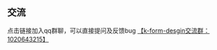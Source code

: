 ## 交流
点击链接加入qq群聊，可以直接提问及反馈bug
[【k-form-desgin交流群：1020643215】](https://jq.qq.com/?_wv=1027&k=5BeoFAr)